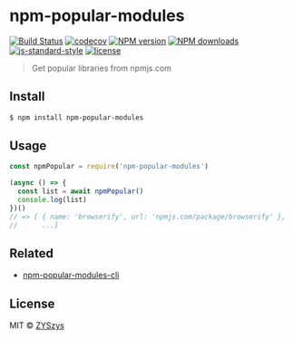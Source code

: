 # npm-popular-modules

[![Build Status](https://travis-ci.org/ZYSzys/npm-popular-modules.svg?branch=master)](https://travis-ci.org/ZYSzys/npm-popular-modules)
[![codecov](https://codecov.io/gh/ZYSzys/npm-popular-modules/badge.svg?branch=master)](https://codecov.io/gh/ZYSzys/npm-popular-modules?branch=master)
[![NPM version](https://img.shields.io/npm/v/npm-popular-modules.svg?style=flat)](https://npmjs.com/package/npm-popular-modules)
[![NPM downloads](https://img.shields.io/npm/dm/npm-popular-modules.svg?style=flat)](https://npmjs.com/package/npm-popular-modules)
[![js-standard-style](https://img.shields.io/badge/code%20style-standard-brightgreen.svg)](http://standardjs.com)
[![license](https://img.shields.io/github/license/ZYSzys/npm-popular-modules.svg)](https://github.com/ZYSzys/npm-popular-modules/blob/master/LICENSE)

> Get popular libraries from npmjs.com


## Install

```sh
$ npm install npm-popular-modules
```


## Usage

```js
const npmPopular = require('npm-popular-modules')

(async () => {
  const list = await npmPopular()
  console.log(list)
})()
// => [ { name: 'browserify', url: 'npmjs.com/package/browserify' },
//      ...]
```

## Related

- [npm-popular-modules-cli](https://github.com/ZYSzys/npm-popular-modules-cli)

## License

MIT © [ZYSzys](http://zyszys.top)
